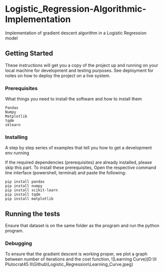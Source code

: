 # Logistic_Regression-Algorithmic-Implementation

Implementation of gradient descent algorithm in a Logistic Regression model  

## Getting Started

These instructions will get you a copy of the project up and running on your local machine for development and testing purposes. See deployment for notes on how to deploy the project on a live system.

### Prerequisites

What things you need to install the software and how to install them

```
Pandas
Numpy
Matplotlib
tqdm
sklearn

```

### Installing

A step by step series of examples that tell you how to get a development env running

If the required dependencies (prerequisites) are already installed, please skip this part.
To install these prerequisites, Open the respective command line interface (powershell, terminal) and paste the following:

```
pip install pandas
pip install numpy
pip install scikit-learn
pip install tqdm
pip install matplotlib

```

## Running the tests

Ensure that dataset is on the same folder as the program and run the python program.

### Debugging
To ensure that the gradient descent is working proper, we plot a graph between number of iterations and the cost function,
![Learning Curve](D:\II Plutocrat45 II\Github\Logistic_Regression\Learning_Curve.jpeg)
